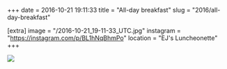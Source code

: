 +++
date = 2016-10-21 19:11:33
title = "All-day breakfast"
slug = "2016/all-day-breakfast"

[extra]
image = "/2016-10-21_19-11-33_UTC.jpg"
instagram = "https://instagram.com/p/BL1hNqBhmPo"
location = "EJ's Luncheonette"
+++

<img src="/2016-10-21_19-11-33_UTC.jpg" />

